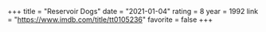 +++
title = "Reservoir Dogs"
date = "2021-01-04"
rating = 8
year = 1992
link = "https://www.imdb.com/title/tt0105236"
favorite = false
+++
